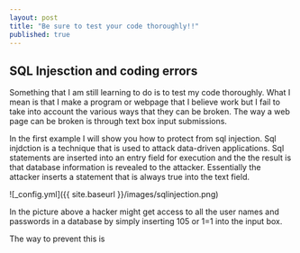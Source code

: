 ```yaml
---
layout: post
title: "Be sure to test your code thoroughly!!"
published: true
---
```

## SQL Injesction and coding errors

Something that I am still learning to do is to test my code thoroughly.  What I mean is that I make a program or webpage that I believe work but I fail to take into account the various ways that they can be broken.  The way a web page can be broken is through text box input submissions.

In the first example I will show you how to protect from sql injection.  Sql injdction is a technique that is used to attack data-driven applications. Sql statements are inserted into an entry field for execution and the the result is that database information is revealed to the attacker. Essentially the attacker inserts a statement that is always true into the text field.

![_config.yml]({{ site.baseurl }}/images/sqlinjection.png)

In the picture above a hacker might get access to all the user names and passwords in a database by simply inserting 105 or 1=1 into the input box.

The way to prevent this is
